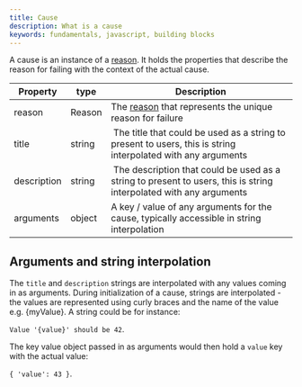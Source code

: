 ```yaml
---
title: Cause
description: What is a cause
keywords: fundamentals, javascript, building blocks
---
```

A cause is an instance of a [reason](./reason.md). It holds the properties that describe the
reason for failing with the context of the actual cause.

| Property | type | Description |
| -------- | ---- | ----------- |
| reason   | Reason | The [reason](./reason.md) that represents the unique reason for failure |
| title    | string | The title that could be used as a string to present to users, this is string interpolated with any arguments |
| description | string | The description that could be used as a string to present to users, this is string interpolated with any arguments |
| arguments | object | A key / value of any arguments for the cause, typically accessible in string interpolation |

## Arguments and string interpolation

The `title` and `description` strings are interpolated with any values coming in as arguments.
During initialization of a cause, strings are interpolated - the values are represented using
curly braces and the name of the value e.g. {myValue}. A string could be for instance:

`Value '{value}' should be 42`.

The key value object passed in as arguments would then hold a `value` key with the actual value:

`{ 'value': 43 }`.
